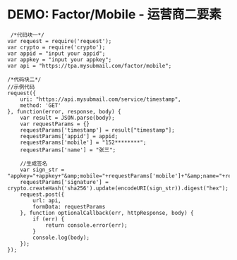# DEMO: Factor/Mobile - 运营商二要素

     /*代码块一*/
    var request = require('request');
    var crypto = require('crypto');
    var appid = "input your appid";
    var appkey = "input your appkey";
    var api = "https://tpa.mysubmail.com/factor/mobile";
    
    /*代码块二*/
    //示例代码
    request({
        uri: "https://api.mysubmail.com/service/timestamp",
        method: 'GET'
    }, function(error, response, body) {
        var result = JSON.parse(body);
        var requestParams = {}
        requestParams['timestamp'] = result["timestamp"];
        requestParams['appid'] = appid;
        requestParams['mobile'] = "152********";
        requestParams['name'] = "张三";
    
        //生成签名
        var sign_str = "appkey="+appkey+"&amp;mobile="+requestParams['mobile']+"&amp;name="+requestParams['name']+"×tamp="+requestParams['timestamp'];
        requestParams['signature'] = crypto.createHash('sha256').update(encodeURI(sign_str)).digest("hex");
        request.post({
            url: api, 
            formData: requestParams
        }, function optionalCallback(err, httpResponse, body) {
            if (err) {
                return console.error(err);
            }
            console.log(body);
        });
    });


​    